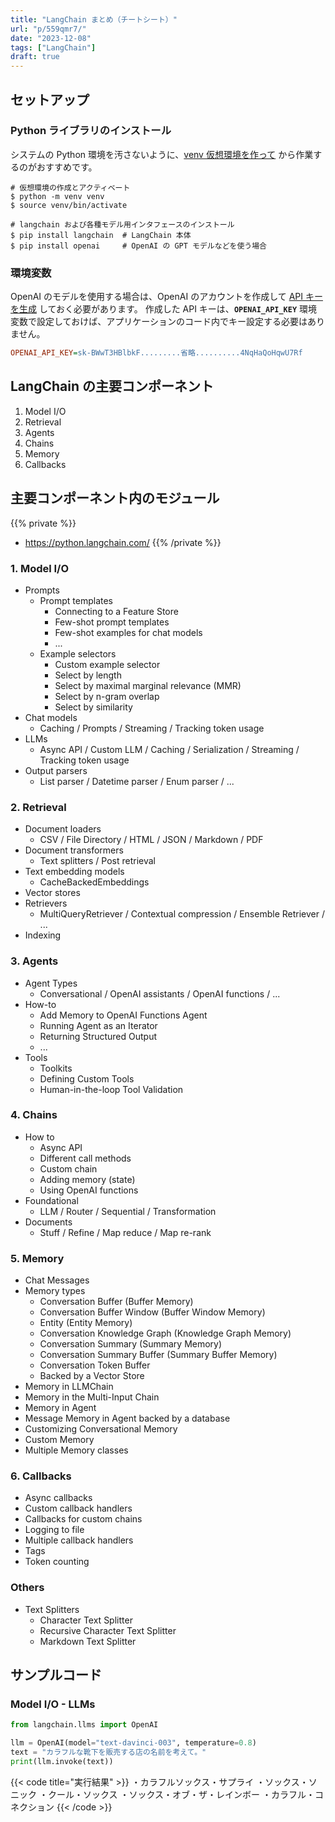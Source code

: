 ```yaml
---
title: "LangChain まとめ（チートシート）"
url: "p/559qmr7/"
date: "2023-12-08"
tags: ["LangChain"]
draft: true
---
```


セットアップ
----

### Python ライブラリのインストール

システムの Python 環境を汚さないように、[venv 仮想環境を作って](https://maku77.github.io/p/wozpogm/) から作業するのがおすすめです。

```console
# 仮想環境の作成とアクティベート
$ python -m venv venv
$ source venv/bin/activate

# langchain および各種モデル用インタフェースのインストール
$ pip install langchain  # LangChain 本体
$ pip install openai     # OpenAI の GPT モデルなどを使う場合
```

### 環境変数

OpenAI のモデルを使用する場合は、OpenAI のアカウントを作成して [API キーを生成](https://platform.openai.com/api-keys) しておく必要があります。
作成した API キーは、__`OPENAI_API_KEY`__ 環境変数で設定しておけば、アプリケーションのコード内でキー設定する必要はありません。

```ini
OPENAI_API_KEY=sk-BWwT3HBlbkF.........省略..........4NqHaQoHqwU7Rf
```

LangChain の主要コンポーネント
----

1. Model I/O
2. Retrieval
3. Agents
4. Chains
5. Memory
6. Callbacks


主要コンポーネント内のモジュール
----

{{% private %}}
- https://python.langchain.com/
{{% /private %}}

### 1. Model I/O

- Prompts
  - Prompt templates
    - Connecting to a Feature Store
    - Few-shot prompt templates
    - Few-shot examples for chat models
    - ...
  - Example selectors
    - Custom example selector
    - Select by length
    - Select by maximal marginal relevance (MMR)
    - Select by n-gram overlap
    - Select by similarity
- Chat models
  - Caching / Prompts / Streaming / Tracking token usage
- LLMs
  - Async API / Custom LLM / Caching / Serialization / Streaming / Tracking token usage
- Output parsers
  - List parser / Datetime parser / Enum parser / ...

### 2. Retrieval

- Document loaders
  - CSV / File Directory / HTML / JSON / Markdown / PDF
- Document transformers
  - Text splitters / Post retrieval
- Text embedding models
  - CacheBackedEmbeddings
- Vector stores
- Retrievers
  - MultiQueryRetriever / Contextual compression / Ensemble Retriever / ...
- Indexing

### 3. Agents

- Agent Types
  - Conversational / OpenAI assistants / OpenAI functions / ...
- How-to
  - Add Memory to OpenAI Functions Agent
  - Running Agent as an Iterator
  - Returning Structured Output
  - ...
- Tools
  - Toolkits
  - Defining Custom Tools
  - Human-in-the-loop Tool Validation

### 4. Chains

- How to
  - Async API
  - Different call methods
  - Custom chain
  - Adding memory (state)
  - Using OpenAI functions
- Foundational
  - LLM / Router / Sequential / Transformation
- Documents
  - Stuff / Refine / Map reduce / Map re-rank

### 5. Memory

- Chat Messages
- Memory types
  - Conversation Buffer (Buffer Memory)
  - Conversation Buffer Window (Buffer Window Memory)
  - Entity (Entity Memory)
  - Conversation Knowledge Graph (Knowledge Graph Memory)
  - Conversation Summary (Summary Memory)
  - Conversation Summary Buffer (Summary Buffer Memory)
  - Conversation Token Buffer
  - Backed by a Vector Store
- Memory in LLMChain
- Memory in the Multi-Input Chain
- Memory in Agent
- Message Memory in Agent backed by a database
- Customizing Conversational Memory
- Custom Memory
- Multiple Memory classes

### 6. Callbacks

- Async callbacks
- Custom callback handlers
- Callbacks for custom chains
- Logging to file
- Multiple callback handlers
- Tags
- Token counting

### Others

- Text Splitters
  - Character Text Splitter
  - Recursive Character Text Splitter
  - Markdown Text Splitter


サンプルコード
----

### Model I/O - LLMs

```python
from langchain.llms import OpenAI

llm = OpenAI(model="text-davinci-003", temperature=0.8)
text = "カラフルな靴下を販売する店の名前を考えて。"
print(llm.invoke(text))
```

{{< code title="実行結果" >}}
・カラフルソックス・サプライ
・ソックス・ソニック
・クール・ソックス
・ソックス・オブ・ザ・レインボー
・カラフル・コネクション
{{< /code >}}
